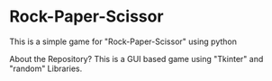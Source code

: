 # Rock-Paper-Scissor
This is a simple game for "Rock-Paper-Scissor" using python 


About the Repository?
This is a GUI based game using "Tkinter" and "random" Libraries.
